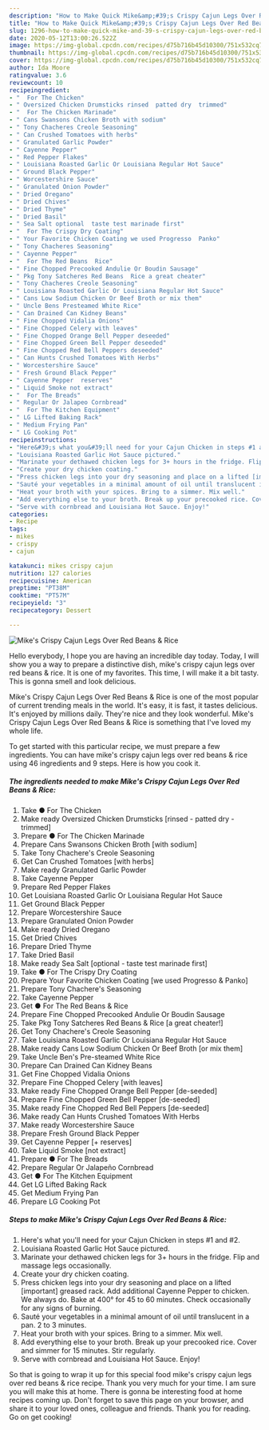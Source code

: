 ```yaml
---
description: "How to Make Quick Mike&amp;#39;s Crispy Cajun Legs Over Red Beans &amp;amp; Rice"
title: "How to Make Quick Mike&amp;#39;s Crispy Cajun Legs Over Red Beans &amp;amp; Rice"
slug: 1296-how-to-make-quick-mike-and-39-s-crispy-cajun-legs-over-red-beans-and-amp-rice
date: 2020-05-12T13:00:26.522Z
image: https://img-global.cpcdn.com/recipes/d75b716b45d10300/751x532cq70/mikes-crispy-cajun-legs-over-red-beans-rice-recipe-main-photo.jpg
thumbnail: https://img-global.cpcdn.com/recipes/d75b716b45d10300/751x532cq70/mikes-crispy-cajun-legs-over-red-beans-rice-recipe-main-photo.jpg
cover: https://img-global.cpcdn.com/recipes/d75b716b45d10300/751x532cq70/mikes-crispy-cajun-legs-over-red-beans-rice-recipe-main-photo.jpg
author: Ida Moore
ratingvalue: 3.6
reviewcount: 10
recipeingredient:
- "  For The Chicken"
- " Oversized Chicken Drumsticks rinsed  patted dry  trimmed"
- "  For The Chicken Marinade"
- " Cans Swansons Chicken Broth with sodium"
- " Tony Chacheres Creole Seasoning"
- " Can Crushed Tomatoes with herbs"
- " Granulated Garlic Powder"
- " Cayenne Pepper"
- " Red Pepper Flakes"
- " Louisiana Roasted Garlic Or Louisiana Regular Hot Sauce"
- " Ground Black Pepper"
- " Worcestershire Sauce"
- " Granulated Onion Powder"
- " Dried Oregano"
- " Dried Chives"
- " Dried Thyme"
- " Dried Basil"
- " Sea Salt optional  taste test marinade first"
- "  For The Crispy Dry Coating"
- " Your Favorite Chicken Coating we used Progresso  Panko"
- " Tony Chacheres Seasoning"
- " Cayenne Pepper"
- "  For The Red Beans  Rice"
- " Fine Chopped Precooked Andulie Or Boudin Sausage"
- " Pkg Tony Satcheres Red Beans  Rice a great cheater"
- " Tony Chacheres Creole Seasoning"
- " Louisiana Roasted Garlic Or Louisiana Regular Hot Sauce"
- " Cans Low Sodium Chicken Or Beef Broth or mix them"
- " Uncle Bens Presteamed White Rice"
- " Can Drained Can Kidney Beans"
- " Fine Chopped Vidalia Onions"
- " Fine Chopped Celery with leaves"
- " Fine Chopped Orange Bell Pepper deseeded"
- " Fine Chopped Green Bell Pepper deseeded"
- " Fine Chopped Red Bell Peppers deseeded"
- " Can Hunts Crushed Tomatoes With Herbs"
- " Worcestershire Sauce"
- " Fresh Ground Black Pepper"
- " Cayenne Pepper  reserves"
- " Liquid Smoke not extract"
- "  For The Breads"
- " Regular Or Jalapeo Cornbread"
- "  For The Kitchen Equipment"
- " LG Lifted Baking Rack"
- " Medium Frying Pan"
- " LG Cooking Pot"
recipeinstructions:
- "Here&#39;s what you&#39;ll need for your Cajun Chicken in steps #1 and #2."
- "Louisiana Roasted Garlic Hot Sauce pictured."
- "Marinate your dethawed chicken legs for 3+ hours in the fridge. Flip and massage legs occasionally."
- "Create your dry chicken coating."
- "Press chicken legs into your dry seasoning and place on a lifted [important] greased rack. Add additional Cayenne Pepper to chicken. We always do. Bake at 400° for 45 to 60 minutes. Check occasionally for any signs of burning."
- "Sauté your vegetables in a minimal amount of oil until translucent in a pan. 2 to 3 minutes."
- "Heat your broth with your spices. Bring to a simmer. Mix well."
- "Add everything else to your broth. Break up your precooked rice. Cover and simmer for 15 minutes. Stir regularly."
- "Serve with cornbread and Louisiana Hot Sauce. Enjoy!"
categories:
- Recipe
tags:
- mikes
- crispy
- cajun

katakunci: mikes crispy cajun 
nutrition: 127 calories
recipecuisine: American
preptime: "PT38M"
cooktime: "PT57M"
recipeyield: "3"
recipecategory: Dessert

---
```



![Mike&#39;s Crispy Cajun Legs Over Red Beans &amp; Rice](https://img-global.cpcdn.com/recipes/d75b716b45d10300/751x532cq70/mikes-crispy-cajun-legs-over-red-beans-rice-recipe-main-photo.jpg)

Hello everybody, I hope you are having an incredible day today. Today, I will show you a way to prepare a distinctive dish, mike&#39;s crispy cajun legs over red beans &amp; rice. It is one of my favorites. This time, I will make it a bit tasty. This is gonna smell and look delicious.

Mike&#39;s Crispy Cajun Legs Over Red Beans &amp; Rice is one of the most popular of current trending meals in the world. It's easy, it is fast, it tastes delicious. It's enjoyed by millions daily. They're nice and they look wonderful. Mike&#39;s Crispy Cajun Legs Over Red Beans &amp; Rice is something that I've loved my whole life.




To get started with this particular recipe, we must prepare a few ingredients. You can have mike&#39;s crispy cajun legs over red beans &amp; rice using 46 ingredients and 9 steps. Here is how you cook it.

<!--inarticleads1-->

##### The ingredients needed to make Mike&#39;s Crispy Cajun Legs Over Red Beans &amp; Rice:

1. Take  ● For The Chicken
1. Make ready  Oversized Chicken Drumsticks [rinsed - patted dry - trimmed]
1. Prepare  ● For The Chicken Marinade
1. Prepare  Cans Swansons Chicken Broth [with sodium]
1. Take  Tony Chachere&#39;s Creole Seasoning
1. Get  Can Crushed Tomatoes [with herbs]
1. Make ready  Granulated Garlic Powder
1. Take  Cayenne Pepper
1. Prepare  Red Pepper Flakes
1. Get  Louisiana Roasted Garlic Or Louisiana Regular Hot Sauce
1. Get  Ground Black Pepper
1. Prepare  Worcestershire Sauce
1. Prepare  Granulated Onion Powder
1. Make ready  Dried Oregano
1. Get  Dried Chives
1. Prepare  Dried Thyme
1. Take  Dried Basil
1. Make ready  Sea Salt [optional - taste test marinade first]
1. Take  ● For The Crispy Dry Coating
1. Prepare  Your Favorite Chicken Coating [we used Progresso &amp; Panko]
1. Prepare  Tony Chachere&#39;s Seasoning
1. Take  Cayenne Pepper
1. Get  ● For The Red Beans &amp; Rice
1. Prepare  Fine Chopped Precooked Andulie Or Boudin Sausage
1. Take  Pkg Tony Satcheres Red Beans &amp; Rice [a great cheater!]
1. Get  Tony Chachere&#39;s Creole Seasoning
1. Take  Louisiana Roasted Garlic Or Louisiana Regular Hot Sauce
1. Make ready  Cans Low Sodium Chicken Or Beef Broth [or mix them]
1. Take  Uncle Ben&#39;s Pre-steamed White Rice
1. Prepare  Can Drained Can Kidney Beans
1. Get  Fine Chopped Vidalia Onions
1. Prepare  Fine Chopped Celery [with leaves]
1. Make ready  Fine Chopped Orange Bell Pepper [de-seeded]
1. Prepare  Fine Chopped Green Bell Pepper [de-seeded]
1. Make ready  Fine Chopped Red Bell Peppers [de-seeded]
1. Make ready  Can Hunts Crushed Tomatoes With Herbs
1. Make ready  Worcestershire Sauce
1. Prepare  Fresh Ground Black Pepper
1. Get  Cayenne Pepper [+ reserves]
1. Take  Liquid Smoke [not extract]
1. Prepare  ● For The Breads
1. Prepare  Regular Or Jalapeño Cornbread
1. Get  ● For The Kitchen Equipment
1. Get  LG Lifted Baking Rack
1. Get  Medium Frying Pan
1. Prepare  LG Cooking Pot




<!--inarticleads2-->

##### Steps to make Mike&#39;s Crispy Cajun Legs Over Red Beans &amp; Rice:

1. Here&#39;s what you&#39;ll need for your Cajun Chicken in steps #1 and #2.
1. Louisiana Roasted Garlic Hot Sauce pictured.
1. Marinate your dethawed chicken legs for 3+ hours in the fridge. Flip and massage legs occasionally.
1. Create your dry chicken coating.
1. Press chicken legs into your dry seasoning and place on a lifted [important] greased rack. Add additional Cayenne Pepper to chicken. We always do. Bake at 400° for 45 to 60 minutes. Check occasionally for any signs of burning.
1. Sauté your vegetables in a minimal amount of oil until translucent in a pan. 2 to 3 minutes.
1. Heat your broth with your spices. Bring to a simmer. Mix well.
1. Add everything else to your broth. Break up your precooked rice. Cover and simmer for 15 minutes. Stir regularly.
1. Serve with cornbread and Louisiana Hot Sauce. Enjoy!




So that is going to wrap it up for this special food mike&#39;s crispy cajun legs over red beans &amp; rice recipe. Thank you very much for your time. I am sure you will make this at home. There is gonna be interesting food at home recipes coming up. Don't forget to save this page on your browser, and share it to your loved ones, colleague and friends. Thank you for reading. Go on get cooking!
